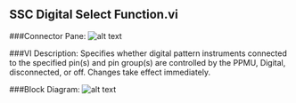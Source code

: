 ## **SSC Digital Select Function.vi**
###Connector Pane:
![alt text](/Digital/SSC%20Digital/Configuration/SSC%20Digital%20Select%20Function.vic.png "SSC Digital Select Function.vi connector pane")

###VI Description:
Specifies whether digital pattern instruments connected to the specified pin(s) and pin group(s) are controlled by the PPMU, Digital, disconnected, or off. Changes take effect immediately.

###Block Diagram:
![alt text](/Digital/SSC%20Digital/Configuration/SSC%20Digital%20Select%20Function.vid.png "SSC Digital Select Function.vi block diagram")
